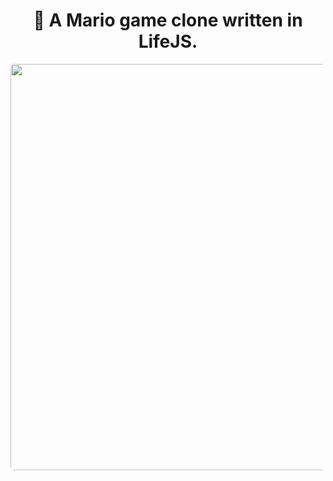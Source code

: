 <center>
  
  # 🍄 A Mario game clone written in LifeJS.

  <img src="https://i.snipboard.io/9EjGiB.jpg" width="650" style="border-radius: 6px" />

</center>
